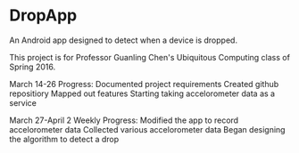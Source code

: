 # DropApp
An Android app designed to detect when a device is dropped.

This project is for Professor Guanling Chen's Ubiquitous Computing class of Spring 2016.

March 14-26 Progress:
  Documented project requirements
  Created github repositiory
  Mapped out features
  Starting taking accelorometer data as a service
  
March 27-April 2 Weekly Progress:
  Modified the app to record accelorometer data
  Collected various accelorometer data
  Began designing the algorithm to detect a drop
  
